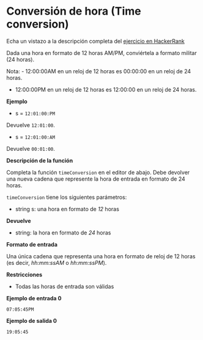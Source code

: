 # Conversión de hora (Time conversion)

Echa un vistazo a la descripción completa del [ejercicio en HackerRank](https://www.hackerrank.com/challenges/time-conversion)

Dada una hora en formato de 12 horas AM/PM, conviértela a formato militar (24 horas).

Nota: - 12:00:00AM en un reloj de 12 horas es 00:00:00 en un reloj de 24 horas.

- 12:00:00PM en un reloj de 12 horas es 12:00:00 en un reloj de 24 horas.

**Ejemplo**

* s = `12:01:00:PM`

Devuelve `12:01:00`.

* s = `12:01:00:AM`

Devuelve `00:01:00`.

**Descripción de la función**

Completa la función `timeConversion` en el editor de abajo. Debe devolver una nueva cadena que represente la hora de entrada en formato de 24 horas.

`timeConversion` tiene los siguientes parámetros:

* string s: una hora en formato de *12* horas

**Devuelve**

* string: la hora en formato de *24* horas

**Formato de entrada**

Una única cadena que representa una hora en formato de reloj de 12 horas (es decir, *hh:mm:ssAM* o *hh:mm:ssPM*).

**Restricciones**

* Todas las horas de entrada son válidas

**Ejemplo de entrada 0**

```
07:05:45PM
```

**Ejemplo de salida 0**

```
19:05:45
```
